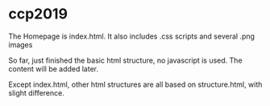 # ccp2019

The Homepage is index.html.
It also includes .css scripts and several .png images

So far, just finished the basic html structure, no javascript is used. 
The content will be added later.

Except index.html, other html structures are all based on structure.html, with slight difference.
